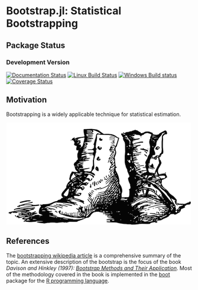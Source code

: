 # Bootstrap.jl: Statistical Bootstrapping

## Package Status

### Development Version

[![Documentation Status](https://readthedocs.org/projects/bootstrapjl/badge/?version=master)](http://bootstrapjl.readthedocs.org/en/master/)
[![Linux Build Status](https://travis-ci.org/julian-gehring/Bootstrap.jl.svg?branch=master)](https://travis-ci.org/julian-gehring/Bootstrap.jl)
[![Windows Build status](https://ci.appveyor.com/api/projects/status/859sj436an6ikoey/branch/master?svg=true)](https://ci.appveyor.com/project/julian-gehring/bootstrap-jl/branch/master)
[![Coverage Status](http://codecov.io/github/julian-gehring/Bootstrap.jl/coverage.svg?branch=master)](http://codecov.io/github/julian-gehring/Bootstrap.jl?branch=master&view=all)


## Motivation

Bootstrapping is a widely applicable technique for statistical estimation.

![img](doc/bootstraps.png)


## References

The [bootstrapping wikipedia article](https://en.wikipedia.org/wiki/Bootstrapping_(statistics))
is a comprehensive summary of the topic.  An extensive description of the
bootstrap is the focus of the book *Davison and Hinkley (1997):
[Bootstrap Methods and Their Application](http://statwww.epfl.ch/davison/BMA/)*.
Most of the methodology covered in the book is implemented in the
[boot](http://cran.r-project.org/web/packages/boot/index.html) package for the
[R programming language](http://www.r-project.org/).
